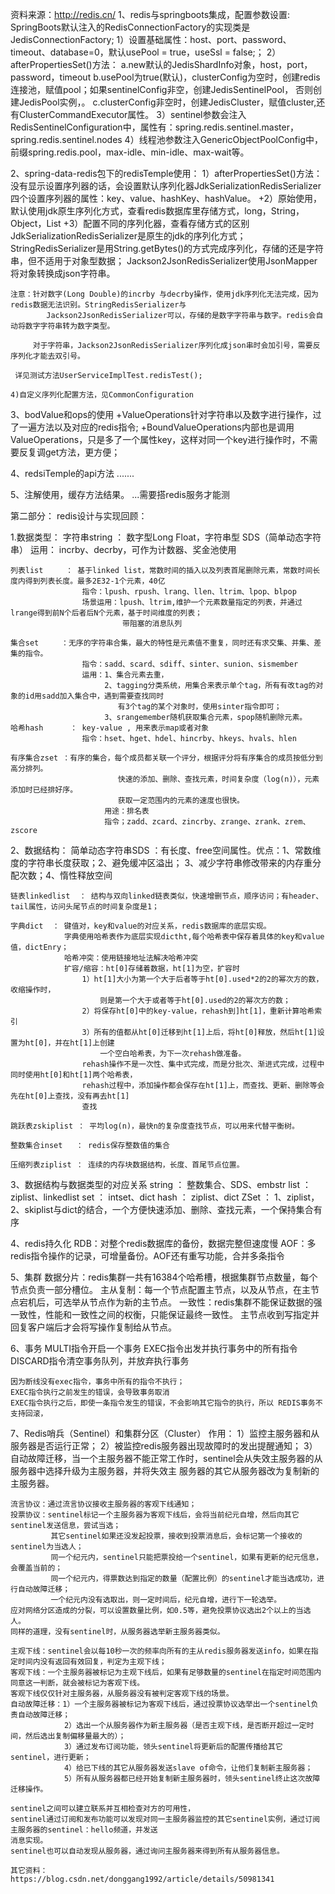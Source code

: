 
资料来源：http://redis.cn/
1、redis与springboots集成，配置参数设置:
    SpringBoots默认注入的RedisConnectionFactory的实现类是JedisConnectionFactory;
    1）设置基础属性：host、port、password、timeout、database=0，默认usePool = true，useSsl = false;；
    2）afterPropertiesSet()方法：
        a.new默认的JedisShardInfo对象，host，port，password，timeout
        b.usePool为true(默认)，clusterConfig为空时，创建redis连接池，赋值pool；如果sentinelConfig非空，创建JedisSentinelPool，
            否则创建JedisPool实例，。
        c.clusterConfig非空时，创建JedisCluster，赋值cluster,还有ClusterCommandExecutor属性。
    3）sentinel参数会注入RedisSentinelConfiguration中，属性有：spring.redis.sentinel.master，spring.redis.sentinel.nodes
    4）线程池参数注入GenericObjectPoolConfig中，前缀spring.redis.pool，max-idle、min-idle、max-wait等。

2、spring-data-redis包下的redisTemple使用：
    1）afterPropertiesSet()方法：
        没有显示设置序列器的话，会设置默认序列化器JdkSerializationRedisSerializer
        四个设置序列器的属性：key、value、hashKey、hashValue。
    +2）原始使用，默认使用jdk原生序列化方式，查看redis数据库里存储方式，long，String，Object，List
    +3）配置不同的序列化器，查看存储方式的区别
        JdkSerializationRedisSerializer是原生的jdk的序列化方式；
        StringRedisSerializer是用String.getBytes()的方式完成序列化，存储的还是字符串，但不适用于对象型数据；
        Jackson2JsonRedisSerializer使用JsonMapper将对象转换成json字符串。

    注意：针对数字(Long Double)的incrby 与decrby操作，使用jdk序列化无法完成，因为redis数据无法识别。StringRedisSerializer与
            Jackson2JsonRedisSerializer可以，存储的是数字字符串与数字。redis会自动将数字字符串转为数字类型。

         对于字符串，Jackson2JsonRedisSerializer序列化成json串时会加引号，需要反序列化才能去双引号。

     详见测试方法UserServiceImplTest.redisTest();

    4)自定义序列化配置方法，见CommonConfiguration

3、bodValue和ops的使用
    +ValueOperations针对字符串以及数字进行操作，过了一遍方法以及对应的redis指令;
    +BoundValueOperations内部也是调用ValueOperations，只是多了一个属性key，这样对同一个key进行操作时，不需要反复调get方法，更方便；

4、redsiTemple的api方法
    .......

5、注解使用，缓存方法结果。
    ...需要搭redis服务才能测


第二部分：
    redis设计与实现回顾：

1.数据类型：
    字符串string  ： 数字型Long Float，字符串型 SDS（简单动态字符串）
                     运用：   incrby、decrby，可作为计数器、奖金池使用

    列表list     ： 基于linked list，常数时间的插入以及列表首尾删除元素，常数时间长度内得到列表长度。最多2E32-1个元素，40亿
                    指令：lpush、rpush、lrang、llen、ltrim、lpop、blpop
                    场景运用：lpush、ltrim,维护一个元素数量指定的列表，并通过lrange得到前N个后者后N个元素，基于时间维度的列表；
                             带阻塞的消息队列

    集合set     ：无序的字符串合集，最大的特性是元素值不重复，同时还有求交集、并集、差集的指令。
                    指令：sadd、scard、sdiff、sinter、sunion、sismember
                    运用：1、集合元素去重，
                         2、tagging分类系统，用集合来表示单个tag，所有有改tag的对象的id用sadd加入集合中，遇到需要查找同时
                            有3个tag的某个对象时，使用sinter指令即可；
                         3、srangemember随机获取集合元素，spop随机删除元素。
    哈希hash      ： key-value , 用来表示map或者对象
                    指令：hset、hget、hdel、hincrby、hkeys、hvals、hlen

    有序集合zset ：有序的集合，每个成员都关联一个评分，根据评分将有序集合的成员按低分到高分排列。
                            快速的添加、删除、查找元素，时间复杂度（log(n)），元素添加时已经排好序。
                            获取一定范围内的元素的速度也很快。
                         用途：排名表
                         指令；zadd、zcard、zincrby、zrange、zrank、zrem、zscore

2、数据结构：
    简单动态字符串SDS  ：有长度、free空间属性。优点：1、常数维度的字符串长度获取；2、避免缓冲区溢出；
                        3、减少字符串修改带来的内存重分配次数；4、惰性释放空间

    链表linkedlist  ： 结构与双向linked链表类似，快速增删节点，顺序访问；有header、tail属性，访问头尾节点的时间复杂度是1；

    字典dict  ： 键值对，key和value的对应关系，redis数据库的底层实现。
                字典使用哈希表作为底层实现dictht,每个哈希表中保存着具体的key和value值，dictEnry；
                哈希冲突：使用链接地址法解决哈希冲突
                扩容/缩容：ht[0]存储着数据，ht[1]为空，扩容时
                    1）ht[1]大小为第一个大于后者等于ht[0].used*2的2的幂次方的数，收缩操作时，
                        则是第一个大于或者等于ht[0].used的2的幂次方的数；
                    2）将保存ht[0]中的key-value，rehash到]ht[1]，重新计算哈希索引
                    3）所有的值都从ht[0]迁移到ht[1]上后，将ht[0]释放，然后ht[1]设置为ht[0]，并在ht[1]上创建
                        一个空白哈希表，为下一次rehash做准备。
                    rehash操作不是一次性、集中式完成，而是分批次、渐进式完成，过程中同时使用ht[0]和ht[1]两个哈希表，
                    rehash过程中，添加操作都会保存在ht[1]上，而查找、更新、删除等会先在ht[0]上查找，没有再去ht[1]
                    查找

    跳跃表zskiplist ： 平均log(n)，最快n的复杂度查找节点，可以用来代替平衡树。

    整数集合inset   ： redis保存整数值的集合

    压缩列表ziplist ： 连续的内存块数据结构，长度、首尾节点位置。


3、数据结构与数据类型的对应关系
    string  ： 整数集合、SDS、embstr
    list    ： ziplist、linkedlist
    set     ： intset、dict
    hash    ： ziplist、dict
    ZSet    ： 1、ziplist，2、skiplist与dict的结合，一个方便快速添加、删除、查找元素，一个保持集合有序

4、redis持久化
    RDB：对整个redis数据库的备份，数据完整但速度慢
    AOF：多redis指令操作的记录，可增量备份。AOF还有重写功能，合并多条指令

5、集群
    数据分片：redis集群一共有16384个哈希槽，根据集群节点数量，每个节点负责一部分槽位。
    主从复制：每一个节点配置主节点，以及从节点，在主节点宕机后，可选举从节点作为新的主节点。
    一致性：redis集群不能保证数据的强一致性，性能和一致性之间的权衡，只能保证最终一致性。
            主节点收到写指定并回复客户端后才会将写操作复制给从节点。

6、事务
    MULTI指令开启一个事务
    EXEC指令出发并执行事务中的所有指令
    DISCARD指令清空事务队列，并放弃执行事务

    因为断线没有exec指令，事务中所有的指令不执行；
    EXEC指令执行之前发生的错误，会导致事务取消
    EXEC指令执行之后，即使一条指令发生的错误，不会影响其它指令的执行，所以 REDIS事务不支持回滚，


7、Redis哨兵（Sentinel）和集群分区（Cluster）
    作用： 1）监控主服务器和从服务器是否运行正常；
          2）被监控redis服务器出现故障时的发出提醒通知；
          3）自动故障迁移，当一个主服务器不能正常工作时，sentinel会从失效主服务器的从服务器中选择升级为主服务器，并将失效主
            服务器的其它从服务器改为复制新的主服务器。

    流言协议：通过流言协议接收主服务器的客观下线通知；
    投票协议：sentinel标记一个主服务器为客观下线后，会将当前纪元自增，然后向其它sentinel发送信息，尝试当选；
             其它sentinel如果还没发起投票，接收到投票消息后，会标记第一个接收的sentinel为当选人；
             同一个纪元内，sentinel只能把票投给一个sentinel，如果有更新的纪元信息，会覆盖当前的；
             同一个纪元内，得票数达到指定的数量（配置比例）的sentinel才能当选成功，进行自动故障迁移；
             一个纪元内没有选取出，则一定时间后，纪元自增，进行下一轮选举。
    应对网络分区造成的分裂，可以设置数量比例，如0.5等，避免投票协议选出2个以上的当选人。
    同样的道理，没有sentinel时，从服务器选举新主服务器类似。

    主观下线：sentinel会以每10秒一次的频率向所有的主从redis服务器发送info，如果在指定时间内没有返回有效回复，判定为主观下线；
    客观下线：一个主服务器被标记为主观下线后，如果有足够数量的sentinel在指定时间范围内同意这一判断，就会被标记为客观下线。
    客观下线仅仅针对主服务器，从服务器没有被判定客观下线的场景。
    自动故障迁移：1）一个主服务器被标记为客观下线后，通过投票协议选举出一个sentinel负责自动故障迁移；
                2）选出一个从服务器作为新主服务器（是否主观下线，是否断开超过一定时间，然后选出复制偏移量最大的）；
                3）通过发布订阅功能，领头sentinel将更新后的配置传播给其它sentinel，进行更新；
                4）给已下线的其它从服务器发送slave of命令，让他们复制新主服务器；
                5）所有从服务器都已经开始复制新主服务器时，领头sentinel终止这次故障迁移操作。

    sentinel之间可以建立联系并互相检查对方的可用性，
    sentinel通过订阅和发布功能可以发现对同一主服务器监控的其它sentinel实例，通过订阅主服务器的sentinel：hello频道，并发送
    消息实现。
    sentinel也可以自动发现从服务器，通过询问主服务器来得到所有从服务器信息。

    其它资料：
    https://blog.csdn.net/donggang1992/article/details/50981341

